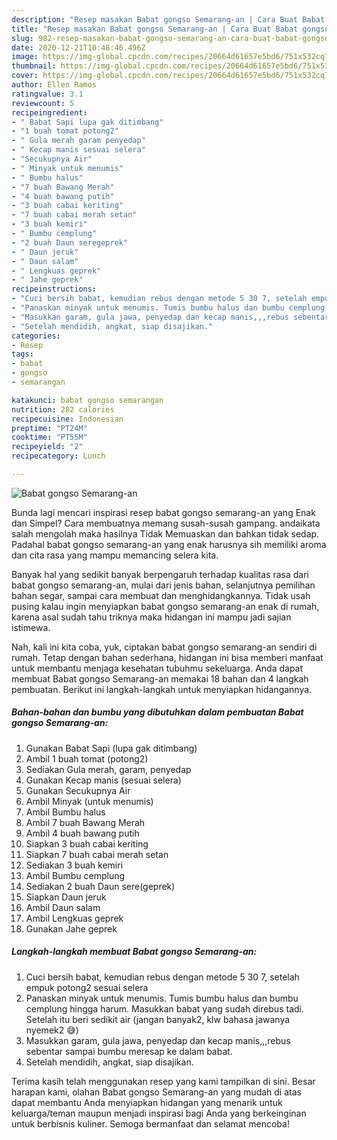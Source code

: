 ```yaml
---
description: "Resep masakan Babat gongso Semarang-an | Cara Buat Babat gongso Semarang-an Yang Enak Banget"
title: "Resep masakan Babat gongso Semarang-an | Cara Buat Babat gongso Semarang-an Yang Enak Banget"
slug: 982-resep-masakan-babat-gongso-semarang-an-cara-buat-babat-gongso-semarang-an-yang-enak-banget
date: 2020-12-21T10:48:46.496Z
image: https://img-global.cpcdn.com/recipes/20664d61657e5bd6/751x532cq70/babat-gongso-semarang-an-foto-resep-utama.jpg
thumbnail: https://img-global.cpcdn.com/recipes/20664d61657e5bd6/751x532cq70/babat-gongso-semarang-an-foto-resep-utama.jpg
cover: https://img-global.cpcdn.com/recipes/20664d61657e5bd6/751x532cq70/babat-gongso-semarang-an-foto-resep-utama.jpg
author: Ellen Ramos
ratingvalue: 3.1
reviewcount: 5
recipeingredient:
- " Babat Sapi lupa gak ditimbang"
- "1 buah tomat potong2"
- " Gula merah garam penyedap"
- " Kecap manis sesuai selera"
- "Secukupnya Air"
- " Minyak untuk menumis"
- " Bumbu halus"
- "7 buah Bawang Merah"
- "4 buah bawang putih"
- "3 buah cabai keriting"
- "7 buah cabai merah setan"
- "3 buah kemiri"
- " Bumbu cemplung"
- "2 buah Daun seregeprek"
- " Daun jeruk"
- " Daun salam"
- " Lengkuas geprek"
- " Jahe geprek"
recipeinstructions:
- "Cuci bersih babat, kemudian rebus dengan metode 5 30 7, setelah empuk potong2 sesuai selera"
- "Panaskan minyak untuk menumis. Tumis bumbu halus dan bumbu cemplung hingga harum. Masukkan babat yang sudah direbus tadi. Setelah itu beri sedikit air (jangan banyak2, klw bahasa jawanya nyemek2 😅)"
- "Masukkan garam, gula jawa, penyedap dan kecap manis,,,rebus sebentar sampai bumbu meresap ke dalam babat."
- "Setelah mendidih, angkat, siap disajikan."
categories:
- Resep
tags:
- babat
- gongso
- semarangan

katakunci: babat gongso semarangan 
nutrition: 282 calories
recipecuisine: Indonesian
preptime: "PT24M"
cooktime: "PT55M"
recipeyield: "2"
recipecategory: Lunch

---
```



![Babat gongso Semarang-an](https://img-global.cpcdn.com/recipes/20664d61657e5bd6/751x532cq70/babat-gongso-semarang-an-foto-resep-utama.jpg)

Bunda lagi mencari inspirasi resep babat gongso semarang-an yang Enak dan Simpel? Cara membuatnya memang susah-susah gampang. andaikata salah mengolah maka hasilnya Tidak Memuaskan dan bahkan tidak sedap. Padahal babat gongso semarang-an yang enak harusnya sih memiliki aroma dan cita rasa yang mampu memancing selera kita.

Banyak hal yang sedikit banyak berpengaruh terhadap kualitas rasa dari babat gongso semarang-an, mulai dari jenis bahan, selanjutnya pemilihan bahan segar, sampai cara membuat dan menghidangkannya. Tidak usah pusing kalau ingin menyiapkan babat gongso semarang-an enak di rumah, karena asal sudah tahu triknya maka hidangan ini mampu jadi sajian istimewa.




Nah, kali ini kita coba, yuk, ciptakan babat gongso semarang-an sendiri di rumah. Tetap dengan bahan sederhana, hidangan ini bisa memberi manfaat untuk membantu menjaga kesehatan tubuhmu sekeluarga. Anda dapat membuat Babat gongso Semarang-an memakai 18 bahan dan 4 langkah pembuatan. Berikut ini langkah-langkah untuk menyiapkan hidangannya.

<!--inarticleads1-->

##### Bahan-bahan dan bumbu yang dibutuhkan dalam pembuatan Babat gongso Semarang-an:

1. Gunakan  Babat Sapi (lupa gak ditimbang)
1. Ambil 1 buah tomat (potong2)
1. Sediakan  Gula merah, garam, penyedap
1. Gunakan  Kecap manis (sesuai selera)
1. Gunakan Secukupnya Air
1. Ambil  Minyak (untuk menumis)
1. Ambil  Bumbu halus
1. Ambil 7 buah Bawang Merah
1. Ambil 4 buah bawang putih
1. Siapkan 3 buah cabai keriting
1. Siapkan 7 buah cabai merah setan
1. Sediakan 3 buah kemiri
1. Ambil  Bumbu cemplung
1. Sediakan 2 buah Daun sere(geprek)
1. Siapkan  Daun jeruk
1. Ambil  Daun salam
1. Ambil  Lengkuas geprek
1. Gunakan  Jahe geprek




<!--inarticleads2-->

##### Langkah-langkah membuat Babat gongso Semarang-an:

1. Cuci bersih babat, kemudian rebus dengan metode 5 30 7, setelah empuk potong2 sesuai selera
1. Panaskan minyak untuk menumis. Tumis bumbu halus dan bumbu cemplung hingga harum. Masukkan babat yang sudah direbus tadi. Setelah itu beri sedikit air (jangan banyak2, klw bahasa jawanya nyemek2 😅)
1. Masukkan garam, gula jawa, penyedap dan kecap manis,,,rebus sebentar sampai bumbu meresap ke dalam babat.
1. Setelah mendidih, angkat, siap disajikan.




Terima kasih telah menggunakan resep yang kami tampilkan di sini. Besar harapan kami, olahan Babat gongso Semarang-an yang mudah di atas dapat membantu Anda menyiapkan hidangan yang menarik untuk keluarga/teman maupun menjadi inspirasi bagi Anda yang berkeinginan untuk berbisnis kuliner. Semoga bermanfaat dan selamat mencoba!
